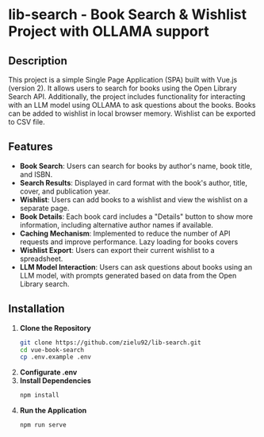 # lib-search - Book Search & Wishlist Project with OLLAMA support

## Description 

This project is a simple Single Page Application (SPA) built with Vue.js (version 2). It allows users to search for books using the Open Library Search API. Additionally, the project includes functionality for interacting with an LLM model using OLLAMA to ask questions about the books. Books can be added to wishlist in local browser memory. Wishlist can be exported to CSV file.

## Features

- **Book Search**: Users can search for books by author's name, book title, and ISBN.
- **Search Results**: Displayed in card format with the book's author, title, cover, and publication year.
- **Wishlist**: Users can add books to a wishlist and view the wishlist on a separate page.
- **Book Details**: Each book card includes a "Details" button to show more information, including alternative author names if available.
- **Caching Mechanism**: Implemented to reduce the number of API requests and improve performance. Lazy loading for books covers
- **Wishlist Export**: Users can export their current wishlist to a spreadsheet.
- **LLM Model Interaction**: Users can ask questions about books using an LLM model, with prompts generated based on data from the Open Library search.

## Installation

1. **Clone the Repository**
    ```bash
    git clone https://github.com/zielu92/lib-search.git
    cd vue-book-search
    cp .env.example .env
    ```
2. **Configurate .env**
3. **Install Dependencies**
    ```bash
    npm install
    ```
4. **Run the Application**
    ```bash
    npm run serve
    ```